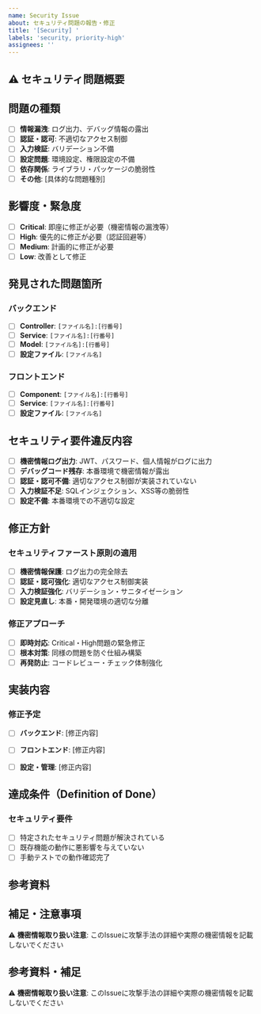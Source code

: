 ```yaml
---
name: Security Issue
about: セキュリティ問題の報告・修正
title: '[Security] '
labels: 'security, priority-high'
assignees: ''
---
```


## ⚠️ セキュリティ問題概要
<!-- セキュリティに関わる問題の概要（詳細な攻撃手法は記載せず、問題の性質のみ記載） -->

## 問題の種類
- [ ] **情報漏洩**: ログ出力、デバッグ情報の露出
- [ ] **認証・認可**: 不適切なアクセス制御
- [ ] **入力検証**: バリデーション不備
- [ ] **設定問題**: 環境設定、権限設定の不備
- [ ] **依存関係**: ライブラリ・パッケージの脆弱性
- [ ] **その他**: [具体的な問題種別]

## 影響度・緊急度
- [ ] **Critical**: 即座に修正が必要（機密情報の漏洩等）
- [ ] **High**: 優先的に修正が必要（認証回避等）
- [ ] **Medium**: 計画的に修正が必要
- [ ] **Low**: 改善として修正

## 発見された問題箇所
<!-- 具体的なファイル・メソッド・行番号等（攻撃に利用される詳細は記載しない） -->

### バックエンド
- [ ] **Controller**: `[ファイル名]:[行番号]`
- [ ] **Service**: `[ファイル名]:[行番号]`
- [ ] **Model**: `[ファイル名]:[行番号]`
- [ ] **設定ファイル**: `[ファイル名]`

### フロントエンド
- [ ] **Component**: `[ファイル名]:[行番号]`
- [ ] **Service**: `[ファイル名]:[行番号]`
- [ ] **設定ファイル**: `[ファイル名]`

## セキュリティ要件違反内容
<!-- 開発思想「セキュリティファースト原則」の違反箇所を特定 -->

- [ ] **機密情報ログ出力**: JWT、パスワード、個人情報がログに出力
- [ ] **デバッグコード残存**: 本番環境で機密情報が露出
- [ ] **認証・認可不備**: 適切なアクセス制御が実装されていない
- [ ] **入力検証不足**: SQLインジェクション、XSS等の脆弱性
- [ ] **設定不備**: 本番環境での不適切な設定

## 修正方針

### セキュリティファースト原則の適用
- [ ] **機密情報保護**: ログ出力の完全除去
- [ ] **認証・認可強化**: 適切なアクセス制御実装
- [ ] **入力検証強化**: バリデーション・サニタイゼーション
- [ ] **設定見直し**: 本番・開発環境の適切な分離

### 修正アプローチ
- [ ] **即時対応**: Critical・High問題の緊急修正
- [ ] **根本対策**: 同様の問題を防ぐ仕組み構築
- [ ] **再発防止**: コードレビュー・チェック体制強化

## 実装内容

### 修正予定
- [ ] **バックエンド**: [修正内容]
- [ ] **フロントエンド**: [修正内容]
- [ ] **設定・管理**: [修正内容]


## 達成条件（Definition of Done）

### セキュリティ要件
- [ ] 特定されたセキュリティ問題が解決されている
- [ ] 既存機能の動作に悪影響を与えていない
- [ ] 手動テストでの動作確認完了

## 参考資料
<!-- セキュリティガイドライン、OWASP等の参考資料 -->

## 補足・注意事項
<!-- 修正時の注意点、影響範囲、制約事項等 -->
⚠️ **機密情報取り扱い注意**: このIssueに攻撃手法の詳細や実際の機密情報を記載しないでください

## 参考資料・補足
<!-- セキュリティガイドライン、修正時の注意点等 -->
⚠️ **機密情報取り扱い注意**: このIssueに攻撃手法の詳細や実際の機密情報を記載しないでください

